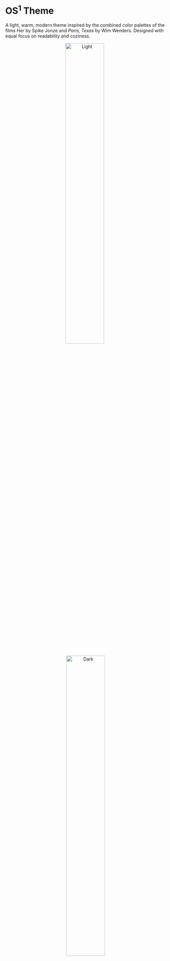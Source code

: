 # OS<sup>1</sup> Theme
A light, warm, modern theme inspired by the combined color palettes of the films *Her* by Spike Jonze and *Paris, Texas* by Wim Wenders. Designed with equal focus on readability and coziness.

<p align="center">
  <img alt="Light" src="https://i.imgur.com/bo81ECG.jpg" width="49%">
&nbsp;
  <img alt="Dark" src="https://i.imgur.com/EBpt62x.jpg" width="49%">
</p>

This is a work-in-progress. Feel free to submit PRs, but please include before and after screenshots of proposed changes.

### Installation

```emacs-lisp
(use-package os1-theme
  :straight (:type git :host github :repo "sashimacs/os1-theme")
  :defer nil
  :config (load-theme 'os1 t))
```

### Previews

![os1-elisp-preview](/../previews/elisp.png)
![os1-coding-minibuffer-preview](/../previews/minibuffer-active.png)
